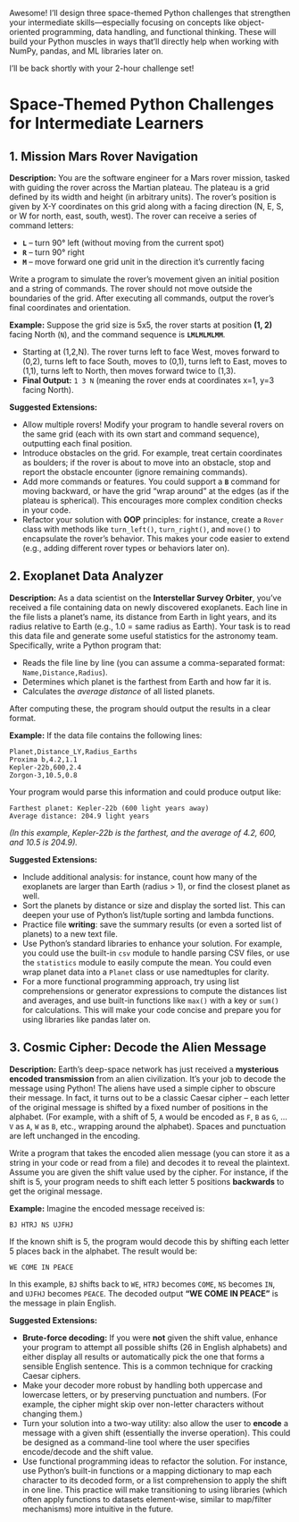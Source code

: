 Awesome! I’ll design three space-themed Python challenges that strengthen your intermediate skills—especially focusing on concepts like object-oriented programming, data handling, and functional thinking. These will build your Python muscles in ways that’ll directly help when working with NumPy, pandas, and ML libraries later on.

I’ll be back shortly with your 2-hour challenge set!

# Space-Themed Python Challenges for Intermediate Learners

## 1. Mission Mars Rover Navigation

**Description:** You are the software engineer for a Mars rover mission, tasked with guiding the rover across the Martian plateau. The plateau is a grid defined by its width and height (in arbitrary units). The rover’s position is given by X-Y coordinates on this grid along with a facing direction (N, E, S, or W for north, east, south, west). The rover can receive a series of command letters:  
- **`L`** – turn 90° left (without moving from the current spot)  
- **`R`** – turn 90° right  
- **`M`** – move forward one grid unit in the direction it’s currently facing  

Write a program to simulate the rover’s movement given an initial position and a string of commands. The rover should not move outside the boundaries of the grid. After executing all commands, output the rover’s final coordinates and orientation.

**Example:** Suppose the grid size is 5x5, the rover starts at position **(1, 2)** facing North (`N`), and the command sequence is **`LMLMLMLMM`**.  
- Starting at (1,2,N). The rover turns left to face West, moves forward to (0,2), turns left to face South, moves to (0,1), turns left to East, moves to (1,1), turns left to North, then moves forward twice to (1,3).  
- **Final Output:** `1 3 N` (meaning the rover ends at coordinates x=1, y=3 facing North).  

**Suggested Extensions:**  
- Allow multiple rovers! Modify your program to handle several rovers on the same grid (each with its own start and command sequence), outputting each final position.  
- Introduce obstacles on the grid. For example, treat certain coordinates as boulders; if the rover is about to move into an obstacle, stop and report the obstacle encounter (ignore remaining commands).  
- Add more commands or features. You could support a **`B`** command for moving backward, or have the grid “wrap around” at the edges (as if the plateau is spherical). This encourages more complex condition checks in your code.  
- Refactor your solution with **OOP** principles: for instance, create a `Rover` class with methods like `turn_left()`, `turn_right()`, and `move()` to encapsulate the rover’s behavior. This makes your code easier to extend (e.g., adding different rover types or behaviors later on).

## 2. Exoplanet Data Analyzer

**Description:** As a data scientist on the **Interstellar Survey Orbiter**, you’ve received a file containing data on newly discovered exoplanets. Each line in the file lists a planet’s name, its distance from Earth in light years, and its radius relative to Earth (e.g., 1.0 = same radius as Earth). Your task is to read this data file and generate some useful statistics for the astronomy team. Specifically, write a Python program that:  
- Reads the file line by line (you can assume a comma-separated format: `Name,Distance,Radius`).  
- Determines which planet is the farthest from Earth and how far it is.  
- Calculates the *average distance* of all listed planets.  

After computing these, the program should output the results in a clear format.

**Example:** If the data file contains the following lines:  
```
Planet,Distance_LY,Radius_Earths  
Proxima b,4.2,1.1  
Kepler-22b,600,2.4  
Zorgon-3,10.5,0.8  
```  
Your program would parse this information and could produce output like:  
```
Farthest planet: Kepler-22b (600 light years away)  
Average distance: 204.9 light years  
```  
*(In this example, Kepler-22b is the farthest, and the average of 4.2, 600, and 10.5 is 204.9).* 

**Suggested Extensions:**  
- Include additional analysis: for instance, count how many of the exoplanets are larger than Earth (radius > 1), or find the closest planet as well.  
- Sort the planets by distance or size and display the sorted list. This can deepen your use of Python’s list/tuple sorting and lambda functions.  
- Practice file **writing**: save the summary results (or even a sorted list of planets) to a new text file.  
- Use Python’s standard libraries to enhance your solution. For example, you could use the built-in `csv` module to handle parsing CSV files, or use the `statistics` module to easily compute the mean. You could even wrap planet data into a `Planet` class or use namedtuples for clarity.  
- For a more functional programming approach, try using list comprehensions or generator expressions to compute the distances list and averages, and use built-in functions like `max()` with a key or `sum()` for calculations. This will make your code concise and prepare you for using libraries like pandas later on.

## 3. Cosmic Cipher: Decode the Alien Message

**Description:** Earth’s deep-space network has just received a **mysterious encoded transmission** from an alien civilization. It’s your job to decode the message using Python! The aliens have used a simple cipher to obscure their message. In fact, it turns out to be a classic Caesar cipher – each letter of the original message is shifted by a fixed number of positions in the alphabet. (For example, with a shift of 5, `A` would be encoded as `F`, `B` as `G`, … `V` as `A`, `W` as `B`, etc., wrapping around the alphabet). Spaces and punctuation are left unchanged in the encoding.  

Write a program that takes the encoded alien message (you can store it as a string in your code or read from a file) and decodes it to reveal the plaintext. Assume you are given the shift value used by the cipher. For instance, if the shift is 5, your program needs to shift each letter 5 positions **backwards** to get the original message.

**Example:** Imagine the encoded message received is:  
```
BJ HTRJ NS UJFHJ
```  
If the known shift is 5, the program would decode this by shifting each letter 5 places back in the alphabet. The result would be:  
```
WE COME IN PEACE
```  
In this example, `BJ` shifts back to `WE`, `HTRJ` becomes `COME`, `NS` becomes `IN`, and `UJFHJ` becomes `PEACE`. The decoded output **“WE COME IN PEACE”** is the message in plain English.

**Suggested Extensions:**  
- **Brute-force decoding:** If you were **not** given the shift value, enhance your program to attempt all possible shifts (26 in English alphabets) and either display all results or automatically pick the one that forms a sensible English sentence. This is a common technique for cracking Caesar ciphers.  
- Make your decoder more robust by handling both uppercase and lowercase letters, or by preserving punctuation and numbers. (For example, the cipher might skip over non-letter characters without changing them.)  
- Turn your solution into a two-way utility: also allow the user to **encode** a message with a given shift (essentially the inverse operation). This could be designed as a command-line tool where the user specifies encode/decode and the shift value.  
- Use functional programming ideas to refactor the solution. For instance, use Python’s built-in functions or a mapping dictionary to map each character to its decoded form, or a list comprehension to apply the shift in one line. This practice will make transitioning to using libraries (which often apply functions to datasets element-wise, similar to map/filter mechanisms) more intuitive in the future.